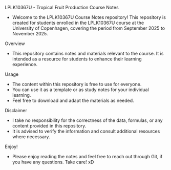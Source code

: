 LPLK10367U - Tropical Fruit Production Course Notes 
- Welcome to the LPLK10367U Course Notes repository! 
This repository is created for students enrolled in the LPLK10367U course at the University of Copenhagen, covering the period from September 2025 to November 2025.

Overview 
- This repository contains notes and materials relevant to the course. It is intended as a resource for students to enhance their learning experience.

Usage 
- The content within this repository is free to use for everyone.
- You can use it as a template or as study notes for your individual learning.
- Feel free to download and adapt the materials as needed.

Disclaimer 
- I take no responsibility for the correctness of the data, formulas, or any content provided in this repository. 
- It is advised to verify the information and consult additional resources where necessary.

Enjoy! 
- Please enjoy reading the notes and feel free to reach out through Git, if you have any questions. Take care! xD
